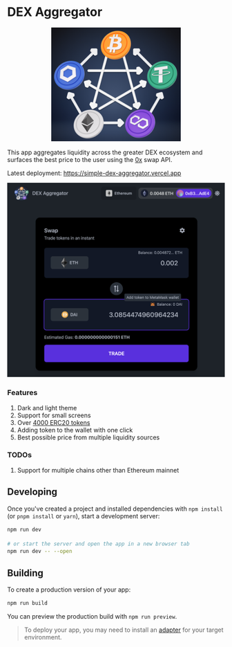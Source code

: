 # DEX Aggregator

<p align="center">
  <img width="300" src="resources/decentralized-exchange.png" alt="Decentralized Exchanges">
</p>

This app aggregates liquidity across the greater DEX ecosystem and surfaces the best price to the user using the [0x](https://0x.org/docs) swap API.

Latest deployment: https://simple-dex-aggregator.vercel.app

<p align="center">
  <img width="600" src="resources/dex-screen.png" alt="DEX Aggregator">
</p>

### Features

1. Dark and light theme
2. Support for small screens
3. Over [4000 ERC20 tokens](https://tokenlists.org/token-list?url=https://tokens.coingecko.com/uniswap/all.json)
4. Adding token to the wallet with one click
5. Best possible price from multiple liquidity sources

### TODOs
1. Support for multiple chains other than Ethereum mainnet

## Developing

Once you've created a project and installed dependencies with `npm install` (or `pnpm install` or `yarn`), start a development server:

```bash
npm run dev

# or start the server and open the app in a new browser tab
npm run dev -- --open
```

## Building

To create a production version of your app:

```bash
npm run build
```

You can preview the production build with `npm run preview`.

> To deploy your app, you may need to install an [adapter](https://kit.svelte.dev/docs/adapters) for your target environment.
